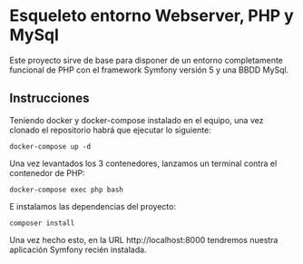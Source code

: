 # Esqueleto entorno Webserver, PHP y MySql

Este proyecto sirve de base para disponer de un entorno 
completamente funcional de PHP con el framework Symfony versión 5
y una BBDD MySql.

## Instrucciones 

Teniendo docker y docker-compose instalado en el equipo, una vez clonado 
el repositorio habrá que ejecutar lo siguiente:

```shell script
docker-compose up -d
```

Una vez levantados los 3 contenedores, lanzamos un terminal contra 
el contenedor de PHP:

```shell script
docker-compose exec php bash
```

E instalamos las dependencias del proyecto:

```shell script
composer install
```

Una vez hecho esto, en la URL http://localhost:8000 tendremos nuestra aplicación Symfony
recién instalada.
